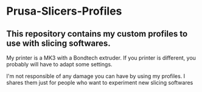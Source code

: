 # Prusa-Slicers-Profiles


## This repository contains my custom profiles to use with slicing softwares.

My printer is a MK3 with a Bondtech extruder.  If you printer is different, you probably will have to adapt some settings.

I'm not responsible of any damage you can have by using my profiles.  I shares them just for people who want to experiment new slicing softwares
